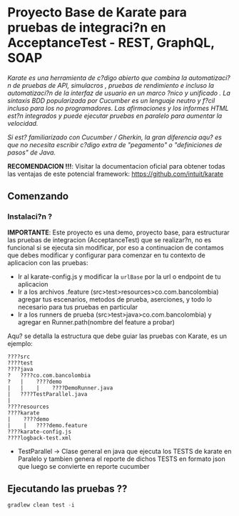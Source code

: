 #  Proyecto Base de Karate para pruebas de integraci?n en AcceptanceTest - REST, GraphQL, SOAP
_Karate es una herramienta de c?digo abierto que combina la automatizaci?n de pruebas de API, simulacros , pruebas de rendimiento e incluso la automatizaci?n de la interfaz de usuario en un marco ?nico y unificado . La sintaxis BDD popularizada por Cucumber es un lenguaje neutro y f?cil incluso para los no programadores. Las afirmaciones y los informes HTML est?n integrados y puede ejecutar pruebas en paralelo para aumentar la velocidad._

_Si est? familiarizado con Cucumber / Gherkin, la gran diferencia aqu? es que no necesita escribir c?digo extra de "pegamento" o "definiciones de pasos" de Java._

**RECOMENDACION !!!**: Visitar la documentacion oficial para obtener todas las ventajas de este potencial framework: https://github.com/intuit/karate
## Comenzando

### Instalaci?n ?

**IMPORTANTE**: Este proyecto es una demo, proyecto base, para estructurar las pruebas de integracion (AcceptanceTest) que se realizar?n, no es funcional si se ejecuta sin modificar, por eso a continuacion de contamos que debes modificar y configurar para comenzar en tu contexto de aplicacion con las pruebas:
- Ir al karate-config.js y modificar la `urlBase` por la url o endpoint de tu aplicacion
- Ir a los archivos .feature (src>test>resources>co.com.bancolombia) agregar tus escenarios, metodos de prueba, aserciones, y todo lo necesario para tus pruebas en particular
- Ir a los runners de prueba (src>test>java>co.com.bancolombia) y agregar en Runner.path(nombre del feature a probar)



Aqu? se detalla la estructura que debe guiar las pruebas con Karate, es un ejemplo:

```
????src
????test
????java
?   ????co.com.bancolombia
?   |    ????demo
|   |    |    ????DemoRunner.java
|   ????TestParallel.java
|
????resources
????karate
|    ????demo
|    |   ????demo.feature
????karate-config.js
????logback-test.xml
```

- TestParallel -> Clase general en java que ejecuta los TESTS de karate en Paralelo y tambien genera el reporte de dichos TESTS en formato json que luego se convierte en reporte cucumber

## Ejecutando las pruebas ??

```gradle
gradlew clean test -i
```